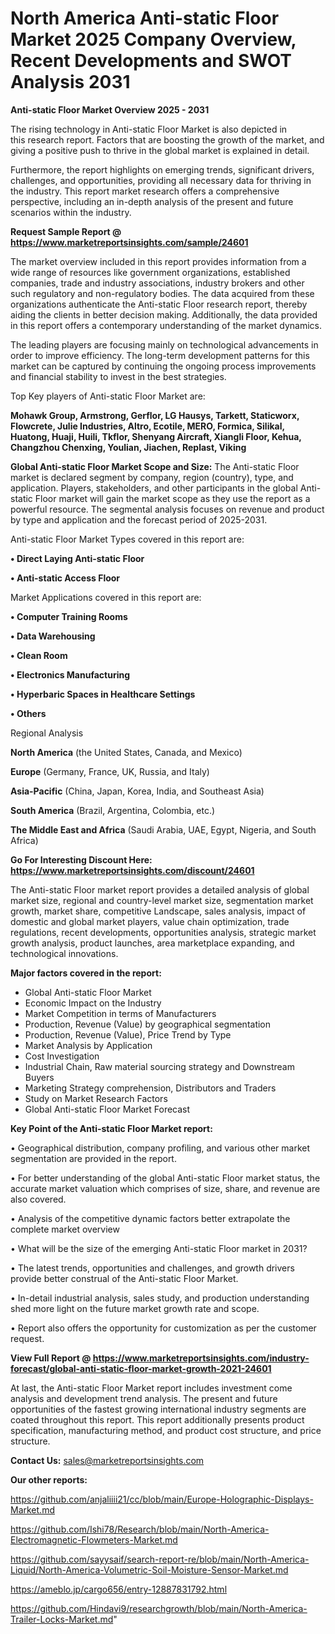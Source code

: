 # North America Anti-static Floor Market 2025 Company Overview, Recent Developments and SWOT Analysis 2031

<Strong> Anti-static Floor Market Overview 2025 - 2031</strong>

The rising technology in Anti-static Floor Market is also depicted in this research report. Factors that are boosting the growth of the market, and giving a positive push to thrive in the global market is explained in detail.

Furthermore, the report highlights on emerging trends, significant drivers, challenges, and opportunities, providing all necessary data for thriving in the industry. This report market research offers a comprehensive perspective, including an in-depth analysis of the present and future scenarios within the industry.

<strong>Request Sample Report @ <a href=https://www.marketreportsinsights.com/sample/24601>https://www.marketreportsinsights.com/sample/24601</a></strong>

The market overview included in this report provides information from a wide range of resources like government organizations, established companies, trade and industry associations, industry brokers and other such regulatory and non-regulatory bodies. The data acquired from these organizations authenticate the Anti-static Floor research report, thereby aiding the clients in better decision making. Additionally, the data provided in this report offers a contemporary understanding of the market dynamics.

The leading players are focusing mainly on technological advancements in order to improve efficiency. The long-term development patterns for this market can be captured by continuing the ongoing process improvements and financial stability to invest in the best strategies.

Top Key players of Anti-static Floor Market are:

<strong>Mohawk Group, Armstrong, Gerflor, LG Hausys, Tarkett, Staticworx, Flowcrete, Julie Industries, Altro, Ecotile, MERO, Formica, Silikal, Huatong, Huaji, Huili, Tkflor, Shenyang Aircraft, Xiangli Floor, Kehua, Changzhou Chenxing, Youlian, Jiachen, Replast, Viking</strong>

<strong><b>Global Anti-static Floor Market Scope and Size:</b></strong>
The Anti-static Floor market is declared segment by company, region (country), type, and application. Players, stakeholders, and other participants in the global Anti-static Floor market will gain the market scope as they use the report as a powerful resource. The segmental analysis focuses on revenue and product by type and application and the forecast period of 2025-2031.

Anti-static Floor Market Types covered in this report are:

<strong>• Direct Laying Anti-static Floor

• Anti-static Access Floor</strong>

Market Applications covered in this report are:

<strong>• Computer Training Rooms

• Data Warehousing

• Clean Room

• Electronics Manufacturing

• Hyperbaric Spaces in Healthcare Settings

• Others</strong> 

Regional Analysis

<strong>North America</strong> (the United States, Canada, and Mexico)

<strong>Europe</strong> (Germany, France, UK, Russia, and Italy)

<strong>Asia-Pacific</strong> (China, Japan, Korea, India, and Southeast Asia)

<strong>South America</strong> (Brazil, Argentina, Colombia, etc.)

<strong>The Middle East and Africa</strong> (Saudi Arabia, UAE, Egypt, Nigeria, and South Africa)

<strong>Go For Interesting Discount Here: <a href=https://www.marketreportsinsights.com/discount/24601>https://www.marketreportsinsights.com/discount/24601</a></strong>

The Anti-static Floor market report provides a detailed analysis of global market size, regional and country-level market size, segmentation market growth, market share, competitive Landscape, sales analysis, impact of domestic and global market players, value chain optimization, trade regulations, recent developments, opportunities analysis, strategic market growth analysis, product launches, area marketplace expanding, and technological innovations.

<strong><b>Major factors covered in the report:</b></strong>
<ul>
  <li>Global Anti-static Floor Market </li>
  <li>Economic Impact on the Industry</li>
  <li>Market Competition in terms of Manufacturers</li>
  <li>Production, Revenue (Value) by geographical segmentation</li>
  <li>Production, Revenue (Value), Price Trend by Type</li>
  <li>Market Analysis by Application</li>
  <li>Cost Investigation</li>
  <li>Industrial Chain, Raw material sourcing strategy and Downstream Buyers</li>
  <li>Marketing Strategy comprehension, Distributors and Traders</li>
  <li>Study on Market Research Factors</li>
  <li>Global Anti-static Floor Market Forecast</li>
</ul>

<strong><b>Key Point of the Anti-static Floor Market report:</b></strong>

• Geographical distribution, company profiling, and various other market segmentation are provided in the report.

• For better understanding of the global Anti-static Floor market status, the accurate market valuation which comprises of size, share, and revenue are also covered.

• Analysis of the competitive dynamic factors better extrapolate the complete market overview

• What will be the size of the emerging Anti-static Floor market in 2031?

• The latest trends, opportunities and challenges, and growth drivers provide better construal of the Anti-static Floor Market.

• In-detail industrial analysis, sales study, and production understanding shed more light on the future market growth rate and scope.

• Report also offers the opportunity for customization as per the customer request.

<strong><b>View Full Report @ <a href=https://www.marketreportsinsights.com/industry-forecast/global-anti-static-floor-market-growth-2021-24601>https://www.marketreportsinsights.com/industry-forecast/global-anti-static-floor-market-growth-2021-24601</a></b></strong>


At last, the Anti-static Floor Market report includes investment come analysis and development trend analysis. The present and future opportunities of the fastest growing international industry segments are coated throughout this report. This report additionally presents product specification, manufacturing method, and product cost structure, and price structure.

<strong>Contact Us:</strong>
sales@marketreportsinsights.com

<strong>Our other reports:</strong>

<a href=https://github.com/anjaliiii21/cc/blob/main/Europe-Holographic-Displays-Market.md>https://github.com/anjaliiii21/cc/blob/main/Europe-Holographic-Displays-Market.md</a>

<a href=https://github.com/Ishi78/Research/blob/main/North-America-Electromagnetic-Flowmeters-Market.md>https://github.com/Ishi78/Research/blob/main/North-America-Electromagnetic-Flowmeters-Market.md</a>

<a href=https://github.com/sayysaif/search-report-re/blob/main/North-America-Liquid/North-America-Volumetric-Soil-Moisture-Sensor-Market.md>https://github.com/sayysaif/search-report-re/blob/main/North-America-Liquid/North-America-Volumetric-Soil-Moisture-Sensor-Market.md</a>

<a href=https://ameblo.jp/cargo656/entry-12887831792.html>https://ameblo.jp/cargo656/entry-12887831792.html</a>

<a href=https://github.com/Hindavi9/researchgrowth/blob/main/North-America-Trailer-Locks-Market.md>https://github.com/Hindavi9/researchgrowth/blob/main/North-America-Trailer-Locks-Market.md</a>"
